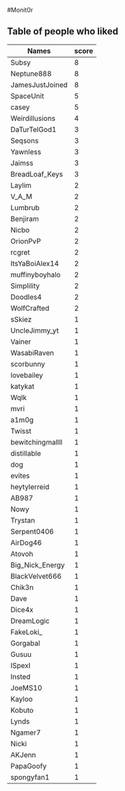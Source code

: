 #Monit0r
## Table of people who liked
Names | score
--- | ---
Subsy | 8
Neptune888 | 8
JamesJustJoined | 8
SpaceUnit | 5
casey | 5
Weirdillusions | 4
DaTurTelGod1 | 3
Seqsons | 3
Yawnless | 3
Jaimss | 3
BreadLoaf_Keys | 3
Laylim | 2
V_A_M | 2
Lumbrub | 2
Benjiram | 2
Nicbo | 2
OrionPvP | 2
rcgret | 2
ItsYaBoiAlex14 | 2
muffinyboyhalo | 2
Simplility | 2
Doodles4 | 2
WolfCrafted | 2
sSkiez | 1
UncleJimmy_yt | 1
Vainer | 1
WasabiRaven | 1
scorbunny | 1
lovebailey | 1
katykat | 1
Wqlk | 1
mvri | 1
a1m0g | 1
Twisst | 1
bewitchingmallll | 1
distillable | 1
dog | 1
evites | 1
heytylerreid | 1
AB987 | 1
Nowy | 1
Trystan | 1
Serpent0406 | 1
AirDog46 | 1
Atovoh | 1
Big_Nick_Energy | 1
BlackVelvet666 | 1
Chik3n | 1
Dave | 1
Dice4x | 1
DreamLogic | 1
FakeLoki_ | 1
Gorgabal | 1
Gusuu | 1
ISpexI | 1
Insted | 1
JoeMS10 | 1
Kayloo | 1
Kobuto | 1
Lynds | 1
Ngamer7 | 1
Nicki | 1
AKJenn | 1
PapaGoofy | 1
spongyfan1 | 1
